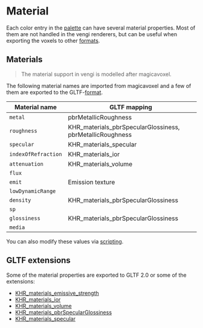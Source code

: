 # Material

Each color entry in the [palette](Palette.md) can have several material properties. Most of them are not handled in the vengi renderers, but can be useful when exporting the voxels to other [formats](Formats.md).

## Materials

> The material support in vengi is modelled after magicavoxel.

The following material names are imported from magicavoxel and a few of them are exported to the GLTF-[format](Formats.md).

| Material name         | GLTF mapping                                               |
| --------------------- | ---------------------------------------------------------- |
| `metal`               | pbrMetallicRoughness                                       |
| `roughness`           | KHR_materials_pbrSpecularGlossiness, pbrMetallicRoughness  |
| `specular`            | KHR_materials_specular                                     |
| `indexOfRefraction`   | KHR_materials_ior                                          |
| `attenuation`         | KHR_materials_volume                                       |
| `flux`                |                                                            |
| `emit`                | Emission texture                                           |
| `lowDynamicRange`     |                                                            |
| `density`             | KHR_materials_pbrSpecularGlossiness                        |
| `sp`                  |                                                            |
| `glossiness`          | KHR_materials_pbrSpecularGlossiness                        |
| `media`               |                                                            |

You can also modify these values via [scripting](LUAScript.md).

## GLTF extensions

Some of the material properties are exported to GLTF 2.0 or some of the extensions:

* [KHR_materials_emissive_strength](https://github.com/KhronosGroup/glTF/tree/main/extensions/2.0/Khronos/KHR_materials_emissive_strength)
* [KHR_materials_ior](https://github.com/KhronosGroup/glTF/tree/main/extensions/2.0/Khronos/KHR_materials_ior)
* [KHR_materials_volume](https://github.com/KhronosGroup/glTF/tree/main/extensions/2.0/Khronos/KHR_materials_volume)
* [KHR_materials_pbrSpecularGlossiness](https://kcoley.github.io/glTF/extensions/2.0/Khronos/KHR_materials_pbrSpecularGlossiness)
* [KHR_materials_specular](https://github.com/KhronosGroup/glTF/tree/main/extensions/2.0/Khronos/KHR_materials_specular)
